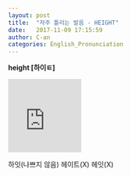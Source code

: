 ```yaml
---
layout: post
title:  "자주 틀리는 발음 - HEIGHT"
date:   2017-11-09 17:15:59
author: C-an
categories: English_Pronunciation
---
```


**height [하이ㅌ]**

<iframe width="150" height="150" src="https://www.youtube.com/embed/ScTvFlB_OpM" frameborder="0" gesture="media" allowfullscreen></iframe>

하잇(나쁘지 않음) 헤이트(X) 헤잇(X)